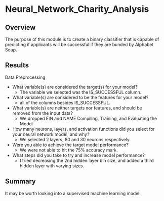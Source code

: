 # Neural_Network_Charity_Analysis
## Overview
The purpose of this module is to create a binary classifier that is capable of predicting if applicants will be successful if they are bunded by Alphabet Soup.

## Results
Data Preprocessing
- What variable(s) are considered the target(s) for your model?
  - The variable we selected was the IS_SUCCESSFUL column.
- What variable(s) are considered to be the features for your model?
  - all of the columns besides IS_SUCCESSFUL.
- What variable(s) are neither targets nor features, and should be removed from the input data?
  - We dropped EIN and NAME
Compiling, Training, and Evaluating the Model
- How many neurons, layers, and activation functions did you select for your neural network model, and why?
  - We selected 2 layers, 80 and 30 neurons respectively.
- Were you able to achieve the target model performance?
  - We were not able to hit the 75% accuracy mark.
- What steps did you take to try and increase model performance?
  - I tried decreasing the 2nd hidden layer bin size, and added a third hidden layer with varying sizes.
 
## Summary
It may be worth looking into a supervised machine learning model. 
